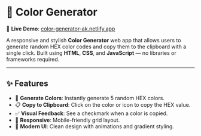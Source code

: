 # 🎨 Color Generator

🔗 **Live Demo**: [color-generator-ak.netlify.app](https://color-generator-ak.netlify.app/)

A responsive and stylish **Color Generator** web app that allows users to generate random HEX color codes and copy them to the clipboard with a single click. Built using **HTML**, **CSS**, and **JavaScript** — no libraries or frameworks required.

---

## ✨ Features

- 🔁 **Generate Colors**: Instantly generate 5 random HEX colors.
- 📋 **Copy to Clipboard**: Click on the color or icon to copy the HEX value.
- ✅ **Visual Feedback**: See a checkmark when a color is copied.
- 📱 **Responsive**: Mobile-friendly grid layout.
- 🎨 **Modern UI**: Clean design with animations and gradient styling.
